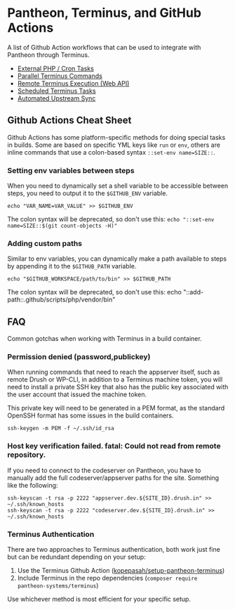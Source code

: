 # Pantheon, Terminus, and GitHub Actions

A list of Github Action workflows that can be used to integrate with Pantheon through Terminus.

- [External PHP / Cron Tasks](/external_php_cli)
- [Parallel Terminus Commands](/parallel_terminus_commands)
- [Remote Terminus Execution (Web API)](/remote_terminus_execution)
- [Scheduled Terminus Tasks](/scheduled_terminus_tasks)
- [Automated Upstream Sync](/upstream_core_sync)

## Github Actions Cheat Sheet

Github Actions has some platform-specific methods for doing special tasks in builds. Some are based on specific YML keys like `run` or `env`, others are inline commands that use a colon-based syntax `::set-env name=SIZE::`.

### Setting env variables between steps
When you need to dynamically set a shell variable to be accessible between steps, you need to output it to the `$GITHUB_ENV` variable.
```
echo "VAR_NAME=VAR_VALUE" >> $GITHUB_ENV
```

The colon syntax will be deprecated, so don't use this:
```echo "::set-env name=SIZE::$(git count-objects -H)"```

### Adding custom paths

Similar to env variables, you can dynamically make a path available to steps by appending it to the `$GITHUB_PATH` variable.

```
echo "$GITHUB_WORKSPACE/path/to/bin" >> $GITHUB_PATH
```

The colon syntax will be deprecated, so don't use this:
echo "::add-path::.github/scripts/php/vendor/bin"

## FAQ

Common gotchas when working with Terminus in a build container.

### Permission denied (password,publickey)

When running commands that need to reach the appserver itself, such as remote Drush or WP-CLI, in addition to a Terminus machine token, you will need to install a private SSH key that also has the public key associated with the user account that issued the machine token.

This private key will need to be generated in a PEM format, as the standard OpenSSH format has some issues in the build containers.

```
ssh-keygen -m PEM -f ~/.ssh/id_rsa
```

### Host key verification failed. fatal: Could not read from remote repository.

If you need to connect to the codeserver on Pantheon, you have to manually add the full codeserver/appserver paths for the site. Something like the following:

```
ssh-keyscan -t rsa -p 2222 "appserver.dev.${SITE_ID}.drush.in" >> ~/.ssh/known_hosts
ssh-keyscan -t rsa -p 2222 "codeserver.dev.${SITE_ID}.drush.in" >> ~/.ssh/known_hosts
```

### Terminus Authentication

There are two approaches to Terminus authentication, both work just fine but can be redundant depending on your setup:

1. Use the Terminus Github Action ([kopepasah/setup-pantheon-terminus](https://github.com/marketplace/actions/setup-pantheon-terminus))
2. Include Terminus in the repo dependencies (`composer require pantheon-systems/terminus`)

Use whichever method is most efficient for your specific setup.